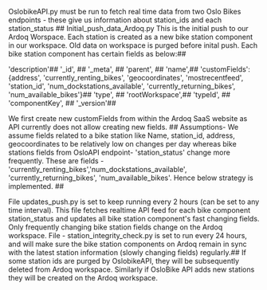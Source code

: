 
OslobikeAPI.py must be run to fetch real time data from two Oslo Bikes endpoints - these give us information about station_ids and each station_status ##
Initial_push_data_Ardoq.py  This is the initial push to our Ardoq Worspace. Each station is created as a new bike station component in our workspace. Old data on workspace is purged before inital push. Each bike station component has certain fields as below:## 

'description'##
'_id', ##
'_meta', ##
'parent', ##
'name',##
'customFields':{address', 'currently_renting_bikes', 'geocoordinates', 'mostrecentfeed', 'station_id', 'num_dockstations_available', 'currently_returning_bikes', 'num_available_bikes'}##
'type', ##
'rootWorkspace',##
'typeId', ##
'componentKey', ##
'_version'##


We first create new customFields from within the Ardoq SaaS website as API currently does not allow creating new fields. ##
Assumptions- We assume fields related to a bike station like Name, station_id, address, geocoordinates to be relatively low on changes per day whereas bike stations fields from OsloAPI endpoint- 'station_status'
change more frequently. These are fields - 'currently_renting_bikes','num_dockstations_available', 'currently_returning_bikes', 'num_available_bikes'. Hence below strategy is implemented. ##

File updates_push.py is set to keep running every 2 hours (can be set to any time interval). This file fetches realtime API feed for each bike component station_status and updates all bike station component's fast changing fields. Only frequently changing bike station fields change on the Ardoq workspace.
File - station_integrity_check.py is set to run every 24 hours, and will make sure the bike station components on Ardoq remain in sync with the latest station information (slowly changing fields) regularly.##
If some station ids are purged by OslobikeAPI, they will be subsequently deleted from Ardoq workspace. Similarly if OsloBike API adds new stations they will be created on the Ardoq workspace.



